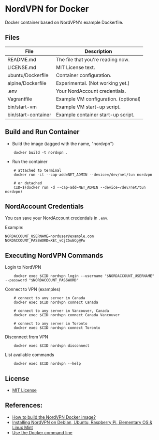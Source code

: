 # NordVPN for Docker

Docker container based on NordVPN's example Dockerfile.

## Files

| File                | Description                          |
|---------------------|--------------------------------------|
| README.md           | The file that you're reading now.    |
| LICENSE.md          | MIT License text.                    |
| ubuntu/Dockerfile   | Container configuration.             |
| alpine/Dockerfile   | Experimental. (Not working yet.)     |
| .env                | Your NordAccount credentials.        |
| Vagrantfile         | Example VM configuration. (optional) |
| bin/start-vm        | Example VM start-up script.          |
| bin/start-container | Example container start-up script.   |

## Build and Run Container

* Build the image (tagged with the name, "nordvpn")

```
    docker build -t nordvpn .
```

* Run the container

```
    # attached to terminal
    docker run -it --cap-add=NET_ADMIN --device=/dev/net/tun nordvpn

    # or detached
    CID=$(docker run -d --cap-add=NET_ADMIN --device=/dev/net/tun nordvpn)
```

## NordAccount Credentials

You can save your NordAccount credentials in `.env`.

Example:
```
NORDACCOUNT_USERNAME=norduser@example.com
NORDACCOUNT_PASSWORD=XEt_vCjC5uECg@Pw
```

## Executing NordVPN Commands

Login to NordVPN
```
    docker exec $CID nordvpn login --username "$NORDACCOUNT_USERNAME" --password "$NORDACCOUNT_PASSWORD"
```

Connect to VPN (examples)
```
    # connect to any server in Canada
    docker exec $CID nordvpn connect Canada

    # connect to any server in Vancouver, Canada
    docker exec $CID nordvpn connect Canada Vancouver

    # connect to any server in Toronto
    docker exec $CID nordvpn connect Toronto
```

Disconnect from VPN
```
    docker exec $CID nordvpn disconnect
```

List available commands
```
    docker exec $CID nordvpn --help
```

## License

* [MIT License](LICENSE.md)

## References:

* [How to build the NordVPN Docker image?](https://support.nordvpn.com/Connectivity/Linux/1507838432/How-to-build-the-NordVPN-Docker-image.htm)
* [Installing NordVPN on Debian, Ubuntu, Raspberry Pi, Elementary OS & Linux Mint](https://support.nordvpn.com/Connectivity/Linux/1325531132/Installing-and-using-NordVPN-on-Debian-Ubuntu-Raspberry-Pi-Elementary-OS-and-Linux-Mint.htm)
* [Use the Docker command line](https://docs.docker.com/engine/reference/commandline/cli/)
